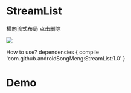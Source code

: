 # StreamList
横向流式布局 点击删除

![](https://github.com/androidSongMeng/StreamList/raw/master1.png)

How to use?
	dependencies {
	        compile 'com.github.androidSongMeng:StreamList:1.0'
	}



# Demo

